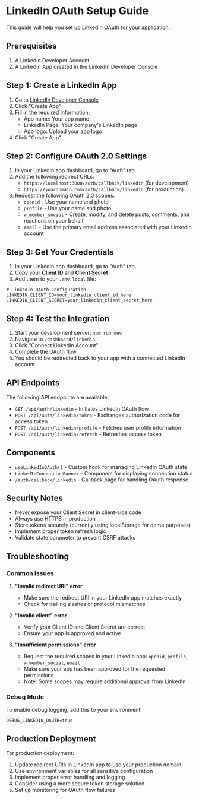# LinkedIn OAuth Setup Guide

This guide will help you set up LinkedIn OAuth for your application.

## Prerequisites

1. A LinkedIn Developer Account
2. A LinkedIn App created in the LinkedIn Developer Console

## Step 1: Create a LinkedIn App

1. Go to [LinkedIn Developer Console](https://www.linkedin.com/developers/)
2. Click "Create App"
3. Fill in the required information:
   - App name: Your app name
   - LinkedIn Page: Your company's LinkedIn page
   - App logo: Upload your app logo
4. Click "Create App"

## Step 2: Configure OAuth 2.0 Settings

1. In your LinkedIn app dashboard, go to "Auth" tab
2. Add the following redirect URLs:
   - `https://localhost:3000/auth/callback/linkedin` (for development)
   - `https://yourdomain.com/auth/callback/linkedin` (for production)
3. Request the following OAuth 2.0 scopes:
   - `openid` - Use your name and photo
   - `profile` - Use your name and photo
   - `w_member_social` - Create, modify, and delete posts, comments, and reactions on your behalf
   - `email` - Use the primary email address associated with your LinkedIn account

## Step 3: Get Your Credentials

1. In your LinkedIn app dashboard, go to "Auth" tab
2. Copy your **Client ID** and **Client Secret**
3. Add them to your `.env.local` file:

```env
# LinkedIn OAuth Configuration
LINKEDIN_CLIENT_ID=your_linkedin_client_id_here
LINKEDIN_CLIENT_SECRET=your_linkedin_client_secret_here
```

## Step 4: Test the Integration

1. Start your development server: `npm run dev`
2. Navigate to `/dashboard/linkedin`
3. Click "Connect LinkedIn Account"
4. Complete the OAuth flow
5. You should be redirected back to your app with a connected LinkedIn account

## API Endpoints

The following API endpoints are available:

- `GET /api/auth/linkedin` - Initiates LinkedIn OAuth flow
- `POST /api/auth/linkedin/token` - Exchanges authorization code for access token
- `POST /api/auth/linkedin/profile` - Fetches user profile information
- `POST /api/auth/linkedin/refresh` - Refreshes access token

## Components

- `useLinkedInOAuth()` - Custom hook for managing LinkedIn OAuth state
- `LinkedInConnectionBanner` - Component for displaying connection status
- `/auth/callback/linkedin` - Callback page for handling OAuth response

## Security Notes

- Never expose your Client Secret in client-side code
- Always use HTTPS in production
- Store tokens securely (currently using localStorage for demo purposes)
- Implement proper token refresh logic
- Validate state parameter to prevent CSRF attacks

## Troubleshooting

### Common Issues

1. **"Invalid redirect URI" error**
   - Make sure the redirect URI in your LinkedIn app matches exactly
   - Check for trailing slashes or protocol mismatches

2. **"Invalid client" error**
   - Verify your Client ID and Client Secret are correct
   - Ensure your app is approved and active

3. **"Insufficient permissions" error**
   - Request the required scopes in your LinkedIn app: `openid`, `profile`, `w_member_social`, `email`
   - Make sure your app has been approved for the requested permissions
   - Note: Some scopes may require additional approval from LinkedIn

### Debug Mode

To enable debug logging, add this to your environment:

```env
DEBUG_LINKEDIN_OAUTH=true
```

## Production Deployment

For production deployment:

1. Update redirect URIs in LinkedIn app to use your production domain
2. Use environment variables for all sensitive configuration
3. Implement proper error handling and logging
4. Consider using a more secure token storage solution
5. Set up monitoring for OAuth flow failures 
